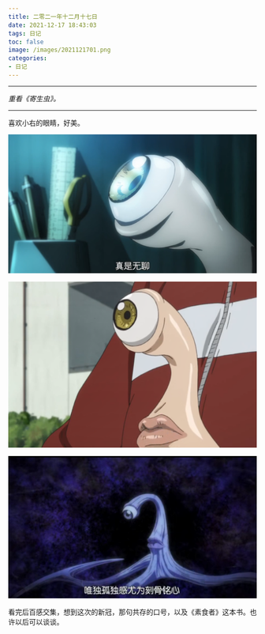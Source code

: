 ```yaml
---
title: 二零二一年十二月十七日
date: 2021-12-17 18:43:03
tags: 日记
toc: false
image: /images/2021121701.png
categories:
- 日记
---
```




------

*重看《寄生虫》。*

------

喜欢小右的眼睛，好美。

![](/images/2021121701.png)

![](/images/2021121702.png)

![](/images/2021121801.png)

看完后百感交集，想到这次的新冠，那句共存的口号，以及《素食者》这本书。也许以后可以谈谈。